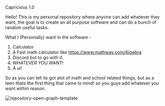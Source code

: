 Capricious 1.0

Hello! This is my personal repository where anyone can add whatever they want, the goal is to create an all purpose software and can do a bunch of random useful tasks.

What I (Personally) want in the software - 

1. Calculator
2. A Fast math calculator like https://www.mathway.com/Algebra
3. Discord bot to go with it.
4. WHATEVER YOU WANT! 
5. A ui!

So as you can tell its got alot of math and school related things, but as a teen thats the first thing that came to mind! so you guys add whatever you want within reason.

![repository-open-graph-template](https://user-images.githubusercontent.com/78451730/106678279-3a5ed200-656f-11eb-86a7-0708f9ded72b.png)
